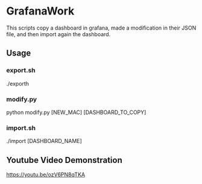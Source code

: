 # GrafanaWork

This scripts copy a dashboard in grafana, made a modification in their JSON file, and then import again the dashboard.

## Usage

### export.sh

./exporth

### modify.py

python modify.py [NEW_MAC] [DASHBOARD_TO_COPY]

### import.sh

./import [DASHBOARD_NAME]

## Youtube Video Demonstration

https://youtu.be/ozV6PN8qTKA
